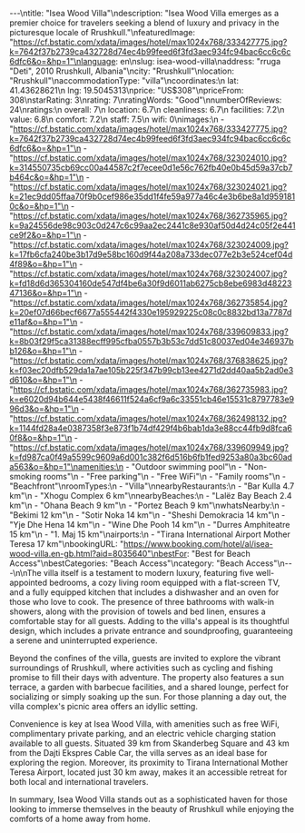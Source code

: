 ---\ntitle: "Isea Wood Villa"\ndescription: "Isea Wood Villa emerges as a premier choice for travelers seeking a blend of luxury and privacy in the picturesque locale of Rrushkull."\nfeaturedImage: "https://cf.bstatic.com/xdata/images/hotel/max1024x768/333427775.jpg?k=7642f37b2739ca432728d74ec4b99feed6f3fd3aec934fc94bac6cc6c6c6dfc6&o=&hp=1"\nlanguage: en\nslug: isea-wood-villa\naddress: "rruga \"Deti\", 2010 Rrushkull, Albania"\ncity: "Rrushkull"\nlocation: "Rrushkull"\naccommodationType: "villa"\ncoordinates:\n  lat: 41.43628621\n  lng: 19.5045313\nprice: "US$308"\npriceFrom: 308\nstarRating: 3\nrating: 7\nratingWords: "Good"\nnumberOfReviews: 24\nratings:\n  overall: 7\n  location: 6.7\n  cleanliness: 6.7\n  facilities: 7.2\n  value: 6.8\n  comfort: 7.2\n  staff: 7.5\n  wifi: 0\nimages:\n  - "https://cf.bstatic.com/xdata/images/hotel/max1024x768/333427775.jpg?k=7642f37b2739ca432728d74ec4b99feed6f3fd3aec934fc94bac6cc6c6c6dfc6&o=&hp=1"\n  - "https://cf.bstatic.com/xdata/images/hotel/max1024x768/323024010.jpg?k=314550735cb69cc00a44587c2f7ecee0d1e56c762fb40e0b45d59a37cb7b464c&o=&hp=1"\n  - "https://cf.bstatic.com/xdata/images/hotel/max1024x768/323024021.jpg?k=21ec9dd05ffaa70f9b0cef986e35dd1f4fe59a977a46c4e3b6be8a1d9591810c&o=&hp=1"\n  - "https://cf.bstatic.com/xdata/images/hotel/max1024x768/362735965.jpg?k=9a24556de98c903c0d247c6c99aa2ec2441c8e930af50d4d24c05f2e441ce9f2&o=&hp=1"\n  - "https://cf.bstatic.com/xdata/images/hotel/max1024x768/323024009.jpg?k=17fb6cfa240be3b17d9e58bc160d9f44a208a733dec077e2b3e524cef04d4f89&o=&hp=1"\n  - "https://cf.bstatic.com/xdata/images/hotel/max1024x768/323024007.jpg?k=fd18d6d365304160de547df4be6a30f9d6011ab6275cb8ebe6983d4822347136&o=&hp=1"\n  - "https://cf.bstatic.com/xdata/images/hotel/max1024x768/362735854.jpg?k=20ef07d66becf6677a555442f4330e195929225c08c0c8832bd13a7787de11af&o=&hp=1"\n  - "https://cf.bstatic.com/xdata/images/hotel/max1024x768/339609833.jpg?k=8b03f29f5ca31388ecff995cfba0557b3b53c7dd51c80037ed04e346937bb126&o=&hp=1"\n  - "https://cf.bstatic.com/xdata/images/hotel/max1024x768/376838625.jpg?k=f03ec20dfb529da1a7ae105b225f347b99cb13ee4271d2dd40aa5b2ad0e3d610&o=&hp=1"\n  - "https://cf.bstatic.com/xdata/images/hotel/max1024x768/362735983.jpg?k=e6020d94b644e5438f46611f524a6cf9a6c33551cb46e15531c8797783e996d3&o=&hp=1"\n  - "https://cf.bstatic.com/xdata/images/hotel/max1024x768/362498132.jpg?k=1144fd28a4e0387358f3e873f1b74df429f4b6bab1da3e88cc44fb9d8fca60f8&o=&hp=1"\n  - "https://cf.bstatic.com/xdata/images/hotel/max1024x768/339609949.jpg?k=fd987ca0f49a5599c9609a6d001c382f6d516b6fb1fed9253a80a3bc60ada563&o=&hp=1"\namenities:\n  - "Outdoor swimming pool"\n  - "Non-smoking rooms"\n  - "Free parking"\n  - "Free WiFi"\n  - "Family rooms"\n  - "Beachfront"\nroomTypes:\n  - "Villa"\nnearbyRestaurants:\n  - "Bar Kulla 4.7 km"\n  - "Xhogu Complex 6 km"\nnearbyBeaches:\n  - "Lalëz Bay Beach 2.4 km"\n  - "Ohana Beach 9 km"\n  - "Portez Beach 9 km"\nwhatsNearby:\n  - "Bekimi 12 km"\n  - "Sotir Noka 14 km"\n  - "Sheshi Demokracia 14 km"\n  - "Yje Dhe Hena 14 km"\n  - "Wine Dhe Pooh 14 km"\n  - "Durres Amphiteatre 15 km"\n  - "1. Maj 15 km"\nairports:\n  - "Tirana International Airport Mother Teresa 17 km"\nbookingURL: "https://www.booking.com/hotel/al/isea-wood-villa.en-gb.html?aid=8035640"\nbestFor: "Best for Beach Access"\nbestCategories: "Beach Access"\ncategory: "Beach Access"\n---\n\nThe villa itself is a testament to modern luxury, featuring five well-appointed bedrooms, a cozy living room equipped with a flat-screen TV, and a fully equipped kitchen that includes a dishwasher and an oven for those who love to cook. The presence of three bathrooms with walk-in showers, along with the provision of towels and bed linen, ensures a comfortable stay for all guests. Adding to the villa's appeal is its thoughtful design, which includes a private entrance and soundproofing, guaranteeing a serene and uninterrupted experience.

Beyond the confines of the villa, guests are invited to explore the vibrant surroundings of Rrushkull, where activities such as cycling and fishing promise to fill their days with adventure. The property also features a sun terrace, a garden with barbecue facilities, and a shared lounge, perfect for socializing or simply soaking up the sun. For those planning a day out, the villa complex's picnic area offers an idyllic setting.

Convenience is key at Isea Wood Villa, with amenities such as free WiFi, complimentary private parking, and an electric vehicle charging station available to all guests. Situated 39 km from Skanderbeg Square and 43 km from the Dajti Ekspres Cable Car, the villa serves as an ideal base for exploring the region. Moreover, its proximity to Tirana International Mother Teresa Airport, located just 30 km away, makes it an accessible retreat for both local and international travelers.

In summary, Isea Wood Villa stands out as a sophisticated haven for those looking to immerse themselves in the beauty of Rrushkull while enjoying the comforts of a home away from home.